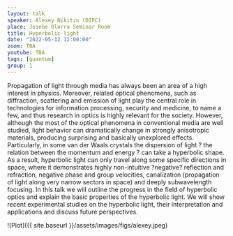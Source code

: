 ```yaml
---
layout: talk
speaker: Alexey Nikitin (DIPC)
place: Josebe Olarra Seminar Room
title: Hyperbolic light 
date: "2022-05-12 12:00:00"
zoom: TBA 
youtube: TBA
tags: [quantum]
group: 1  
---
```


Propagation of light through media has always been an area of a high interest in physics. Moreover, related optical phenomena, such as diffraction, scattering and emission of light play the central role in technologies for information processing, security and medicine, to name a few, and thus research in optics is highly relevant for the society. However, although the most of the optical phenomena in conventional media are well studied, light behavior can dramatically change in strongly anisotropic materials, producing surprising and basically unexplored effects. Particularly, in some van der Waals crystals the dispersion of light ? the relation between the momentum and energy ? can take a hyperbolic shape. As a result, hyperbolic light can only travel along some specific directions in space, where it demonstrates highly non-intuitive ?negative? reflection and refraction, negative phase and group velocities, canalization (propagation of light along very narrow sectors in space) and deeply subwavelength focusing. In this talk we will outline the progress in the field of hyperbolic optics and explain the basic properties of the hyperbolic light. We will show recent experimental studies on the hyperbolic light, their interpretation and applications and discuss future perspectives.


![Plot]({{ site.baseurl }}/assets/images/figs/alexey.jpeg)
